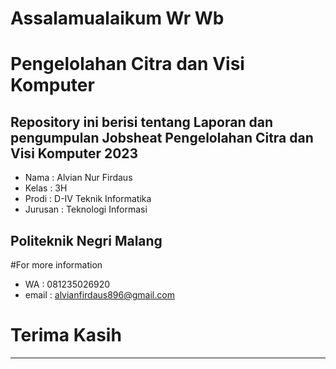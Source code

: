 # **Assalamualaikum Wr Wb** 
# Pengelolahan Citra dan Visi Komputer

## **Repository ini berisi tentang Laporan dan pengumpulan Jobsheat Pengelolahan Citra dan Visi Komputer 2023**

- Nama    : Alvian Nur Firdaus
- Kelas   : 3H
- Prodi   : D-IV Teknik Informatika
- Jurusan : Teknologi Informasi

## Politeknik Negri Malang

#For more information
- WA : 081235026920
- email : alvianfirdaus896@gmail.com

# Terima Kasih
--------------

